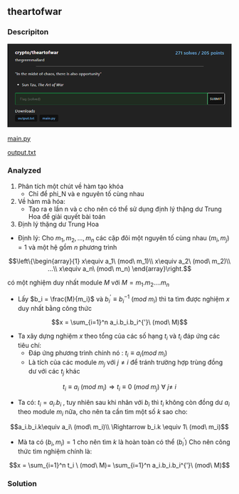 ## theartofwar
### Descripiton
![Description](description.png)

[main.py](main.py)

[output.txt](output.txt)

### Analyzed
1. Phân tích một chút về hàm tạo khóa
   - Chỉ để phi_N và e nguyên tố cùng nhau
2. Về hàm mã hóa:
   - Tạo ra e lần n và c cho nên có thể sử dụng định lý thặng dư Trung Hoa để giải quyết bài toán
3. Định lý thặng dư Trung Hoa
- Định lý: Cho $m_1,m_2,...,m_n$ các cặp đôi một nguyên tố cùng nhau $(m_i,m_j)=1$  và một hệ gồm $n$ phương trình
  
```math
\left\{\begin{array}{1}
x\equiv a_1\ (mod\ m_1)\\
x\equiv a_2\ (mod\ m_2)\\
...\\
x\equiv a_n\ (mod\ m_n)
\end{array}\right.
```
có một nghiệm duy nhất module $M$ với $M = m_1.m_2....m_n$
- Lấy $b_i = \frac{M}{m_i}$ và $b_i^{'} \equiv b_i^{-1}\ (mod\ m_i)$ thì ta tìm được nghiệm $x$ duy nhất bằng công thức
```math
x = \sum_{i=1}^n a_i.b_i.b_i^{'}\ (mod\ M)
```
- Ta xây dựng nghiệm $x$ theo tổng của các số hạng $t_i$ và $t_i$ đáp ứng các tiêu chí:
    - Đáp ứng phương trình chính nó : $t_i \equiv a_i(mod\ m_i)$
    - Là tích của các module $m_j$ với $j \ne i$ để tránh trường hợp trùng đồng dư với các $t_j$ khác
```math
t_i \equiv a_i\ (mod\ m_i) \Rightarrow
t_i \equiv 0\ (mod \ m_j) \ \forall \ j \ne\ i
```
- Ta có: $t_i = a_i.b_i$ , tuy nhiên sau khi nhân với $b_i$ thì $t_i$ không còn đồng dư $a_i$ theo module $m_i$ nữa, cho nên ta cần tìm một số $k$ sao cho:
```math
a_i.b_i.k\equiv a_i\ (mod\ m_i)\\
\Rightarrow b_i.k \equiv 1\ (mod\ m_i)
```
- Mà ta có $(b_i,m_i)=1$ cho nên tìm $k$ là hoàn toàn có thể $(b_i^{'})$
Cho nên công thức tìm nghiệm chính là:
```math
x = \sum_{i=1}^n t_i \ (mod\ M)= \sum_{i=1}^n a_i.b_i.b_i^{'}\ (mod\ M)
```
  
### Solution
